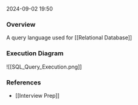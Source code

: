
2024-09-02 19:50

### Overview
A query language used for [[Relational Database]]

### Execution Diagram
![[SQL_Query_Execution.png]]

### References
- [[Interview Prep]]

